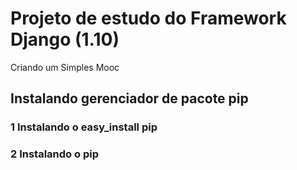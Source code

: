 # Projeto de estudo do Framework Django (1.10)

Criando um Simples Mooc

## Instalando gerenciador de pacote pip

### 1 Instalando o easy_install pip

### 2 Instalando o pip
